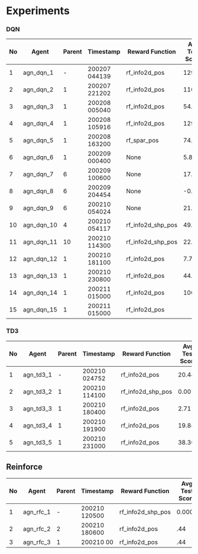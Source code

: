 # Experiments

### DQN

|No  | Agent      | Parent | Timestamp     | Reward Function   | Avg Test Score | StdDev   | Change           | Comments |
|----|------------|--------|---------------|-------------------|----------------|----------|------------------|----------|
| 1  | agn_dqn_1  | -      | 200207 044139 | rf_info2d_pos     | 129.30         | ± 35.89  | -                |          |
| 2  | agn_dqn_2  | 1      | 200207 221202 | rf_info2d_pos     | 116.61         | ± 48.83  | t1:1200->2000    |          |
| 3  | agn_dqn_3  | 1      | 200208 005040 | rf_info2d_pos     | 54.00          | ± 63.31  | gamma:0.99->0.999|          |
| 4  | agn_dqn_4  | 1      | 200208 105916 | rf_info2d_pos     | 129.74         | ± 34.76  | gamma:0.99->0.98 |          |
| 5  | agn_dqn_5  | 1      | 200208 163200 | rf_spar_pos       | 74.70          | ± 103.04 | rf               |          |
| 6  | agn_dqn_6  | 1      | 200209 000400 | None              | 5.86           | ± 9.16   | rf + InNoise=0.5 | run5 ok  |
| 7  | agn_dqn_7  | 6      | 200209 100600 | None              | 17.40          | ± 75.47  | lr:1e-4->5e-4    |          |
| 8  | agn_dqn_8  | 6      | 200209 204454 | None              | -0.8           | ± 0.4    | gamma:0.99->1    |          |
| 9  | agn_dqn_9  | 6      | 200210 054024 | None              |  21.22         | ± 55.98  | InNoise=360      |          |
| 10 | agn_dqn_10 | 4      | 200210 054117 | rf_info2d_shp_pos | 49.66          | ± 35.18  | rf + InNoise=360 |          |
| 11 | agn_dqn_11 | 10     | 200210 114300 | rf_info2d_shp_pos | 22.11          | ± 26.07  | InNoise->None    |          |
| 12 | agn_dqn_12 | 1      | 200210 181100 | rf_info2d_pos     |  7.71          | ± 9.35   | InNoise->None    |          |
| 13 | agn_dqn_13 | 1      | 200210 230800 | rf_info2d_pos     |  44.16         | ± 23.64  | rb:True->False   |          |
| 14 | agn_dqn_14 | 1      | 200211 015000 | rf_info2d_pos     | 100.50         | ± 55.36  | edecay:exp->lin  |          |
| 15 | agn_dqn_15 | 1      | 200211 015000 | rf_info2d_pos     |          | ±   | edecay:no annealing  |          |

### TD3

|No  | Agent      | Parent | Timestamp     | Reward Function   | Avg Test Score | StdDev   | Change           | Comments |
|----|------------|--------|---------------|-------------------|----------------|----------|------------------|----------|
| 1  | agn_td3_1  | -      | 200210 024752 | rf_info2d_pos     |  20.44         | ± 25.14  | -                | run3 ok  |
| 2  | agn_td3_2  | 1      | 200210 114100 | rf_info2d_shp_pos |  0.0019        | ± 0.0010 | rf               |          |
| 3  | agn_td3_3  | 1      | 200210 180400 | rf_info2d_pos     |  2.71          | ± 0.13   | tau:0.01->0.1    |          |
| 4  | agn_td3_4  | 1      | 200210 191900 | rf_info2d_pos     |  19.84         | ± 34.24  | actnoise:0.2->0.1|          |
| 5  | agn_td3_5  | 1      | 200210 231000 | rf_info2d_pos     |  38.30         | ± 32.35  | InNoise=360      |          |

## Reinforce

|No  | Agent      | Parent | Timestamp     | Reward Function   | Avg Test Score | StdDev   | Change           | Comments |
|----|------------|--------|---------------|-------------------|----------------|----------|------------------|----------|
| 1  | agn_rfc_1  | -      | 200210 120500 | rf_info2d_shp_pos |  0.0005        | ± 0.0007 | -                |          |
| 2  | agn_rfc_2  | 2      | 200210 180600 | rf_info2d_pos     |    .44         | ±        | rf               |          |
| 3  | agn_rfc_3  | 1      | 200210 00 | rf_info2d_pos     |    .44         | ±        | rf               |          |